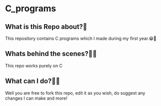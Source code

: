 # C_programs
  
## What is this Repo about?🤔

This repository contains C programs which I made during my first year.😁🙌

## Whats behind the scenes?👀💡

This repo works purely on C

## What can I do?🤷‍♀️

Well you are free to fork this repo, edit it as you wish, do suggest any changes I can make and more!
